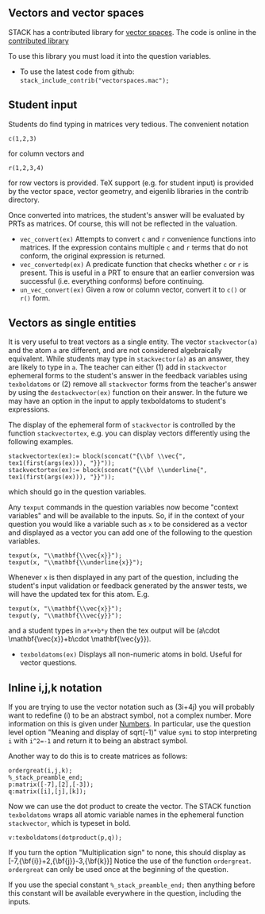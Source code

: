 ## Vectors and vector spaces ##

STACK has a contributed library for [vector spaces](Vector_space.md).  The code is online in the [contributed library](https://github.com/maths/moodle-qtype_stack/blob/master/stack/maxima/contrib/vectorspaces.mac)

To use this library you must load it into the question variables.

* To use the latest code from github: `stack_include_contrib("vectorspaces.mac");`

## Student input

Students do find typing in matrices very tedious.  The convenient notation

    c(1,2,3)

for column vectors and

    r(1,2,3,4)

for row vectors is provided.  TeX support (e.g. for student input) is provided by the vector space, vector geometry, and eigenlib libraries in the contrib directory.

Once converted into matrices, the student's answer will be evaluated by PRTs as matrices.   Of course, this will not be reflected in the valuation.

* `vec_convert(ex)` Attempts to convert `c` and `r` convenience functions into matrices. If the expression contains multiple `c` and `r` terms that do not conform, the original expression is returned.
* `vec_convertedp(ex)` A predicate function that checks whether `c` or `r` is present. This is useful in a PRT to ensure that an earlier conversion was successful (i.e. everything conforms) before continuing.
* `un_vec_convert(ex)` Given a row or column vector, convert it to `c()` or `r()` form.

## Vectors as single entities

It is very useful to treat vectors as a single entity.  The vector `stackvector(a)` and the atom `a` are different, and are not considered algebraically equivalent.  While students may type in `stackvector(a)` as an answer, they are likely to type in `a`.  The teacher can either (1) add in `stackvector` ephemeral forms to the student's answer in the feedback variables using `texboldatoms` or (2) remove all `stackvector` forms from the teacher's answer by using the `destackvector(ex)` function on their answer.  In the future we may have an option in the input to apply texboldatoms to student's expressions.

The display of the ephemeral form of `stackvector` is controlled by the function `stackvectortex`, e.g. you can display vectors differently using the following examples.

    stackvectortex(ex):= block(sconcat("{\\bf \\vec{", tex1(first(args(ex))), "}}"));
    stackvectortex(ex):= block(sconcat("{\\bf \\underline{", tex1(first(args(ex))), "}}"));

which should go in the question variables.

Any `texput` commands in the question variables now become "context variables" and will be available to the inputs. So, if in the context of your question you would like a variable such as `x` to be considered as a vector and displayed as a vector you can add one of the following to the question variables.

    texput(x, "\\mathbf{\\vec{x}}");
    texput(x, "\\mathbf{\\underline{x}}");

Whenever `x` is then displayed in any part of the question, including the student's input validation or feedback generated by the answer tests, we will have the updated tex for this atom.  E.g.

    texput(x, "\\mathbf{\\vec{x}}");
    texput(y, "\\mathbf{\\vec{y}}");

and a student types in `a*x+b*y` then the tex output will be \(a\cdot \mathbf{\vec{x}}+b\cdot \mathbf{\vec{y}}\).


* `texboldatoms(ex)` Displays all non-numeric atoms in bold.  Useful for vector questions.


## Inline i,j,k notation

If you are trying to use the vector notation such as \(3i+4j\) you will probably want to redefine \(i\) to be an abstract symbol, not a complex number.
More information on this is given under [Numbers](../../CAS/Numbers.md).  In particular, use the question level option "Meaning and display of sqrt(-1)" value `symi` to stop interpreting `i` with `i^2=-1` and return it to being an abstract symbol.

Another way to do this is to create matrices as follows:

    ordergreat(i,j,k);
    %_stack_preamble_end;
    p:matrix([-7],[2],[-3]);
    q:matrix([i],[j],[k]);

Now we can use the dot product to create the vector.  The STACK function `texboldatoms` wraps all atomic variable names in the ephemeral function `stackvector`, which is typeset in bold.

    v:texboldatoms(dotproduct(p,q));

If you turn the option "Multiplication sign" to none, this should display as
\[-7\,{\bf{i}}+2\,{\bf{j}}-3\,{\bf{k}}\]
Notice the use of the function `ordergreat`.  `ordergreat` can only be used once at the beginning of the question.

If you use the special constant `%_stack_preamble_end;` then anything before this constant will be available everywhere in the question, including the inputs.




